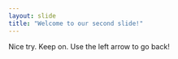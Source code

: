 ```yaml
---
layout: slide
title: "Welcome to our second slide!"
---
```

Nice try. Keep on.
Use the left arrow to go back!
